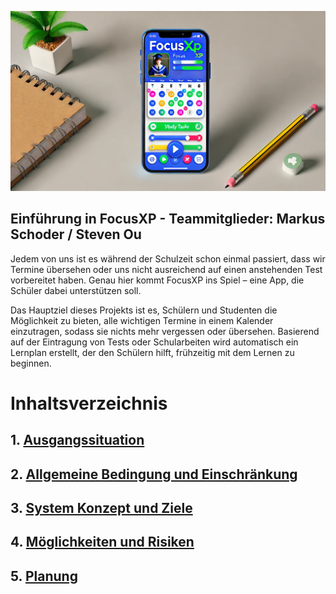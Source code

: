 ![FocusXP](focus_logo1.png)

## Einführung in FocusXP - Teammitglieder: Markus Schoder / Steven Ou

Jedem von uns ist es während der Schulzeit schon einmal passiert, dass wir Termine übersehen oder uns nicht ausreichend auf einen anstehenden Test vorbereitet haben. Genau hier kommt FocusXP ins Spiel – eine App, die Schüler dabei unterstützen soll.

Das Hauptziel dieses Projekts ist es, Schülern und Studenten die Möglichkeit zu bieten, alle wichtigen Termine in einem Kalender einzutragen, sodass sie nichts mehr vergessen oder übersehen. Basierend auf der Eintragung von Tests oder Schularbeiten wird automatisch ein Lernplan erstellt, der den Schülern hilft, frühzeitig mit dem Lernen zu beginnen.

# Inhaltsverzeichnis

## 1. [Ausgangssituation](/Workspace/Ausgangssituation.md) 
## 2. [Allgemeine Bedingung und Einschränkung](/Workspace/Allgemeine-Bedingungen-Und-Einschränkungen.md)
## 3. [System Konzept und Ziele](/Workspace/Systemkonzept-Und-Ziele.md)
## 4. [Möglichkeiten und Risiken](/Workspace/Möglichkeiten-Und-Risiken.md)
## 5. [Planung](/Workspace/Planung.md)

